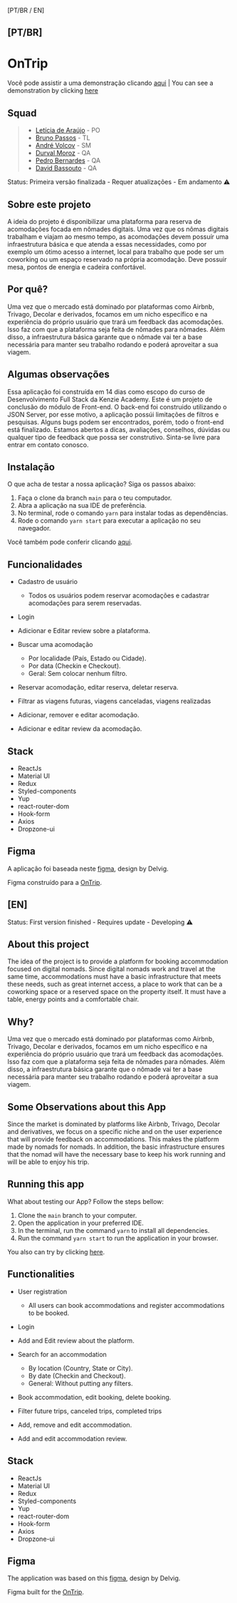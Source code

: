 [PT/BR / EN]

## [PT/BR]

<h1>OnTrip</h1> 

Você pode assistir a uma demonstração clicando [aqui](https://youtu.be/wtwQAAD6iH4) | You can see a demonstration by clicking [here](https://youtu.be/wtwQAAD6iH4)

## Squad

> - [Letícia de Araújo](https://www.linkedin.com/in/leticia-de-araujo-nunes/) - PO
> - [Bruno Passos](https://www.linkedin.com/in/bruno-passosbp/) - TL
> - [André Volcov](https://www.linkedin.com/in/andrevolcov/) - SM
> - [Durval Moroz](https://www.linkedin.com/in/durval-moroz-6b7409152/) - QA
> - [Pedro Bernardes](https://www.linkedin.com/in/pedro-bernardes-a3500a183/) - QA
> - [David Bassouto](https://www.linkedin.com/in/david-bassouto-155518142/) - QA


Status: Primeira versão finalizada - Requer atualizações - Em andamento ⚠️

## Sobre este projeto

A ideia do projeto é disponibilizar uma plataforma para reserva de acomodações focada em nômades digitais. Uma vez que os nômas digitais trabalham e viajam ao mesmo tempo, as acomodações devem possuír uma infraestrutura básica e que atenda a essas necessidades, como por exemplo um ótimo acesso a internet, local para trabalho que pode ser um coworking ou um espaço reservado na própria acomodação. Deve possuir mesa, pontos de energia e cadeira confortável.

## Por quê?

Uma vez que o mercado está dominado por plataformas como Airbnb, Trivago, Decolar e derivados, focamos em um nicho específico e na experiência do próprio usuário que trará um feedback das acomodações. Isso faz com que a plataforma seja feita de nômades para nômades. Além disso, a infraestrutura básica garante que o nômade vai ter a base necessária para manter seu trabalho rodando e poderá aproveitar a sua viagem.

## Algumas observações

Essa aplicação foi construída em 14 dias como escopo do curso de Desenvolvimento Full Stack da Kenzie Academy. Este é um projeto de conclusão do módulo de Front-end. O back-end foi construido utilizando o JSON Server, por esse motivo, a aplicação possúi limitações de filtros e pesquisas. Alguns bugs podem ser encontrados, porém, todo o front-end está finalizado. Estamos abertos a dicas, avaliações, conselhos, dúvidas ou qualquer tipo de feedback que possa ser construtivo. Sinta-se livre para entrar em contato conosco.

## Instalação 

O que acha de testar a nossa aplicação? Siga os passos abaixo:

1) Faça o clone da branch ```main``` para o teu computador.
2) Abra a aplicação na sua IDE de preferência.
3) No terminal, rode o comando ```yarn``` para instalar todas as dependências.
4) Rode o comando ```yarn start``` para executar a aplicação no seu navegador.

Você também pode conferir clicando [aqui](https://on-trip.vercel.app).

## Funcionalidades

- Cadastro de usuário
  - Todos os usuários podem reservar acomodações e cadastrar acomodações para serem reservadas.
  
- Login

- Adicionar e Editar review sobre a plataforma.

- Buscar uma acomodação
  - Por localidade (País, Estado ou Cidade).
  - Por data (Checkin e Checkout).
  - Geral: Sem colocar nenhum filtro.  
  
- Reservar acomodação, editar reserva, deletar reserva.

- Filtrar as viagens futuras, viagens canceladas, viagens realizadas

- Adicionar, remover e editar acomodação.

- Adicionar e editar review da acomodação.


## Stack

+ ReactJs
+ Material UI
+ Redux
+ Styled-components
+ Yup
+ react-router-dom
+ Hook-form
+ Axios
+ Dropzone-ui 

## Figma

A aplicação foi baseada neste [figma](https://www.figma.com/community/file/1122547479036209961), design by Delvig.

Figma construído para a [OnTrip](https://www.figma.com/file/iMW8MTs7Dm9Q1EW1amdbJR/OnTrip-App?node-id=0%3A1).


## [EN]


Status: First version finished - Requires update  - Developing ⚠️

## About this project

The idea of the project is to provide a platform for booking accommodation focused on digital nomads. Since digital nomads work and travel at the same time, accommodations must have a basic infrastructure that meets these needs, such as great internet access, a place to work that can be a coworking space or a reserved space on the property itself. It must have a table, energy points and a comfortable chair.

## Why?

Uma vez que o mercado está dominado por plataformas como Airbnb, Trivago, Decolar e derivados, focamos em um nicho específico e na experiência do próprio usuário que trará um feedback das acomodações. Isso faz com que a plataforma seja feita de nômades para nômades. Além disso, a infraestrutura básica garante que o nômade vai ter a base necessária para manter seu trabalho rodando e poderá aproveitar a sua viagem.

## Some Observations about this App

Since the market is dominated by platforms like Airbnb, Trivago, Decolar and derivatives, we focus on a specific niche and on the user experience that will provide feedback on accommodations. This makes the platform made by nomads for nomads. In addition, the basic infrastructure ensures that the nomad will have the necessary base to keep his work running and will be able to enjoy his trip.

## Running this app 

What about testing our App? Follow the steps bellow:

1) Clone the ```main``` branch to your computer.
2) Open the application in your preferred IDE.
3) In the terminal, run the command ```yarn``` to install all dependencies.
4) Run the command ```yarn start``` to run the application in your browser.

You also can try by clicking [here](https://on-trip.vercel.app).

## Functionalities

- User registration
  - All users can book accommodations and register accommodations to be booked.
  
- Login

- Add and Edit review about the platform.

- Search for an accommodation
  - By location (Country, State or City).
  - By date (Checkin and Checkout).
  - General: Without putting any filters.
  
- Book accommodation, edit booking, delete booking.

- Filter future trips, canceled trips, completed trips

- Add, remove and edit accommodation.

- Add and edit accommodation review.


## Stack

+ ReactJs
+ Material UI
+ Redux
+ Styled-components
+ Yup
+ react-router-dom
+ Hook-form
+ Axios
+ Dropzone-ui 

## Figma

The application was based on this [figma](https://www.figma.com/community/file/1122547479036209961), design by Delvig.

Figma built for the [OnTrip](https://www.figma.com/file/iMW8MTs7Dm9Q1EW1amdbJR/OnTrip-App?node-id=0%3A1).
